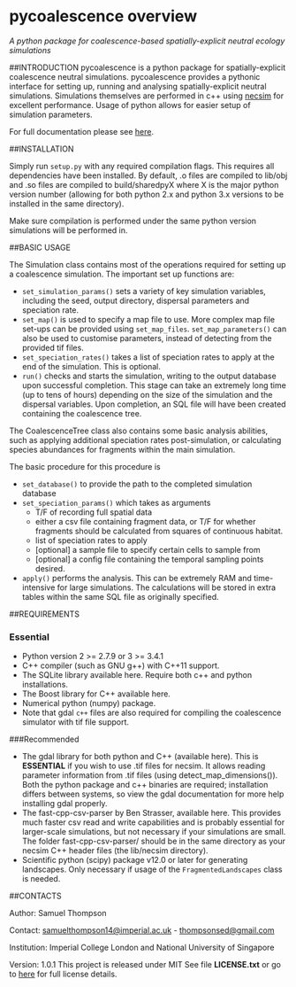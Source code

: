 # pycoalescence overview
*A python package for coalescence-based spatially-explicit neutral ecology simulations*



##INTRODUCTION
pycoalescence is a python package for spatially-explicit coalescence neutral simulations. pycoalescence provides a
pythonic interface for setting up, running and analysing spatially-explicit neutral simulations. Simulations themselves
are performed in c++ using [necsim](http://pycoalescence.readthedocs.io/en/release/necsim/necsim_library.html) for 
excellent performance. Usage of python allows for easier setup of simulation parameters. 

For full documentation please see [here](http://pycoalescence.readthedocs.io/en/release/).

##INSTALLATION

Simply run `setup.py` with any required compilation flags. This requires all dependencies have been installed.
By default, .o files are compiled to lib/obj and .so files are compiled to build/sharedpyX
where X is the major python version number (allowing for both python 2.x and python 3.x versions
 to be installed in the same directory). 
 
 Make sure compilation is performed under the same python version simulations will be performed in.  


##BASIC USAGE

The Simulation class contains most of the operations required for setting up a coalescence simulation.
The important set up functions are:

* `set_simulation_params()` sets a variety of key simulation variables, including the seed, output directory, dispersal
  parameters and speciation rate.
* `set_map()` is used to specify a map file to use. More complex map file set-ups can be provided using
  `set_map_files`. `set_map_parameters()` can also be used to customise parameters, instead of detecting from the
  provided tif files.
* `set_speciation_rates()` takes a list of speciation rates to apply at the end of the simulation. This is optional.
* `run()` checks and  starts the simulation, writing to the output database upon successful completion.
  This stage can take an extremely long time (up to tens of hours) depending on the size of the simulation and the 
  dispersal variables. Upon completion, an SQL file will have been created containing the coalescence tree.

The CoalescenceTree class also contains some basic analysis abilities, such as applying additional speciation rates
post-simulation, or calculating species abundances for fragments within the main simulation.

The basic procedure for this procedure is

* `set_database()` to provide the path to the completed simulation database
* `set_speciation_params()` which takes as arguments 
	* T/F of recording full spatial data
	*  either a csv file containing fragment data, or T/F for whether fragments should be 
		calculated from squares of continuous habitat.
    * list of speciation rates to apply
	* [optional] a sample file to specify certain cells to sample from
	* [optional] a config file containing the temporal sampling points desired.
* `apply()` performs the analysis. This can be extremely RAM and time-intensive for large simulations. 
  The calculations will be stored in extra tables within the same SQL file as originally specified.


##REQUIREMENTS

### Essential
* Python version 2 >= 2.7.9 or 3 >= 3.4.1
* C++ compiler (such as GNU g++) with C++11 support.
* The SQLite library available here. Require both c++ and python installations.
* The Boost library for C++ available here.
* Numerical python (numpy) package. 
* Note that gdal `c++` files are also required for compiling the coalescence simulator with tif file support.

###Recommended
* The gdal library for both python and C++ (available here). This is **ESSENTIAL** if you wish to use .tif files for necsim. 
It allows reading parameter information from .tif files (using detect_map_dimensions()). Both the python package and 
c++ binaries are required; installation differs between systems, so view the gdal documentation for more help installing
 gdal properly.
* The fast-cpp-csv-parser by Ben Strasser, available here. This provides much faster csv read and write capabilities and
 is probably essential for larger-scale simulations, but not necessary if your simulations are small. 
 The folder fast-cpp-csv-parser/ should be in the same directory as your necsim C++ header files 
 (the lib/necsim directory).
* Scientific python (scipy) package v12.0 or later for generating landscapes.
Only necessary if usage of the `FragmentedLandscapes` class is needed.

##CONTACTS

Author: Samuel Thompson

Contact: samuelthompson14@imperial.ac.uk - thompsonsed@gmail.com

Institution: Imperial College London and National University of Singapore

Version: 1.0.1
This project is released under MIT 
See file **LICENSE.txt** or go to [here](https://opensource.org/licenses/MIT) for full license details.